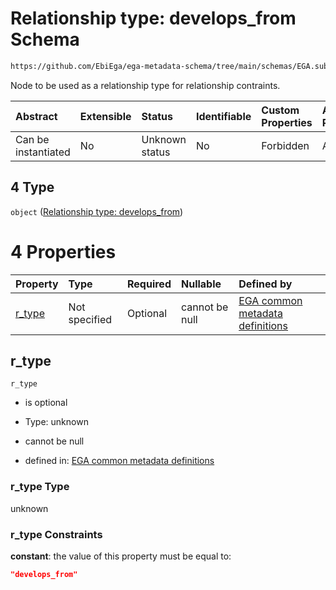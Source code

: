 # Relationship type: develops\_from Schema

```txt
https://github.com/EbiEga/ega-metadata-schema/tree/main/schemas/EGA.submission.json#/properties/submission_relationships/items/allOf/1/anyOf/1/allOf/0/anyOf/4
```

Node to be used as a relationship type for relationship contraints.

| Abstract            | Extensible | Status         | Identifiable | Custom Properties | Additional Properties | Access Restrictions | Defined In                                                                           |
| :------------------ | :--------- | :------------- | :----------- | :---------------- | :-------------------- | :------------------ | :----------------------------------------------------------------------------------- |
| Can be instantiated | No         | Unknown status | No           | Forbidden         | Allowed               | none                | [EGA.submission.json\*](../../../schemas/EGA.submission.json "open original schema") |

## 4 Type

`object` ([Relationship type: develops\_from](ega-12-definitions-relationship-type-develops_from.md))

# 4 Properties

| Property           | Type          | Required | Nullable       | Defined by                                                                                                                                                                                                                                                   |
| :----------------- | :------------ | :------- | :------------- | :----------------------------------------------------------------------------------------------------------------------------------------------------------------------------------------------------------------------------------------------------------- |
| [r\_type](#r_type) | Not specified | Optional | cannot be null | [EGA common metadata definitions](ega-12-definitions-relationship-type-develops_from-properties-r_type.md "https://github.com/EbiEga/ega-metadata-schema/tree/main/schemas/EGA.common-definitions.json#/definitions/r-type-develops_from/properties/r_type") |

## r\_type



`r_type`

*   is optional

*   Type: unknown

*   cannot be null

*   defined in: [EGA common metadata definitions](ega-12-definitions-relationship-type-develops_from-properties-r_type.md "https://github.com/EbiEga/ega-metadata-schema/tree/main/schemas/EGA.common-definitions.json#/definitions/r-type-develops_from/properties/r_type")

### r\_type Type

unknown

### r\_type Constraints

**constant**: the value of this property must be equal to:

```json
"develops_from"
```

